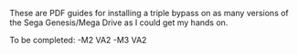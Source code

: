 These are PDF guides for installing a triple bypass on as many versions of the Sega Genesis/Mega Drive as I could get my hands on.

To be completed:
-M2 VA2
-M3 VA2
